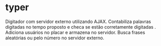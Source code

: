 # typer

Digitador com servidor externo utilizando AJAX.
Contabiliza palavras digitadas no tempo proposto e checa se estão corretamente digitadas .
Adiciona usuários no placar e armazena no servidor.
Busca frases aleatórias ou pelo número no servidor externo.

